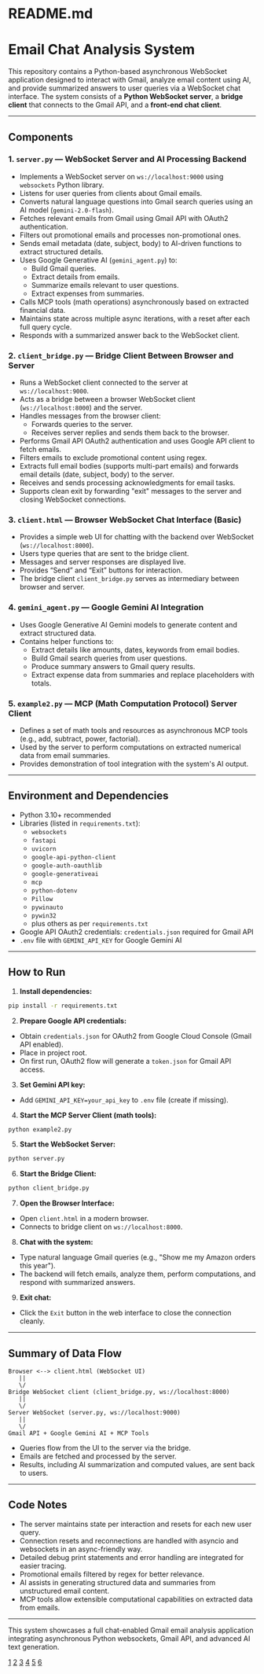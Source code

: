 # README.md

# Email Chat Analysis System

This repository contains a Python-based asynchronous WebSocket application designed to interact with Gmail, analyze email content using AI, and provide summarized answers to user queries via a WebSocket chat interface. The system consists of a **Python WebSocket server**, a **bridge client** that connects to the Gmail API, and a **front-end chat client**.

***

## Components

### 1. `server.py` — WebSocket Server and AI Processing Backend

- Implements a WebSocket server on `ws://localhost:9000` using `websockets` Python library.
- Listens for user queries from clients about Gmail emails.
- Converts natural language questions into Gmail search queries using an AI model (`gemini-2.0-flash`).
- Fetches relevant emails from Gmail using Gmail API with OAuth2 authentication.
- Filters out promotional emails and processes non-promotional ones.
- Sends email metadata (date, subject, body) to AI-driven functions to extract structured details.
- Uses Google Generative AI (`gemini_agent.py`) to:
  - Build Gmail queries.
  - Extract details from emails.
  - Summarize emails relevant to user questions.
  - Extract expenses from summaries.
- Calls MCP tools (math operations) asynchronously based on extracted financial data.
- Maintains state across multiple async iterations, with a reset after each full query cycle.
- Responds with a summarized answer back to the WebSocket client.

### 2. `client_bridge.py` — Bridge Client Between Browser and Server

- Runs a WebSocket client connected to the server at `ws://localhost:9000`.
- Acts as a bridge between a browser WebSocket client (`ws://localhost:8000`) and the server.
- Handles messages from the browser client:
  - Forwards queries to the server.
  - Receives server replies and sends them back to the browser.
- Performs Gmail API OAuth2 authentication and uses Google API client to fetch emails.
- Filters emails to exclude promotional content using regex.
- Extracts full email bodies (supports multi-part emails) and forwards email details (date, subject, body) to the server.
- Receives and sends processing acknowledgments for email tasks.
- Supports clean exit by forwarding "exit" messages to the server and closing WebSocket connections.

### 3. `client.html` — Browser WebSocket Chat Interface (Basic)

- Provides a simple web UI for chatting with the backend over WebSocket (`ws://localhost:8000`).
- Users type queries that are sent to the bridge client.
- Messages and server responses are displayed live.
- Provides “Send” and “Exit” buttons for interaction.
- The bridge client `client_bridge.py` serves as intermediary between browser and server.

### 4. `gemini_agent.py` — Google Gemini AI Integration

- Uses Google Generative AI Gemini models to generate content and extract structured data.
- Contains helper functions to:
  - Extract details like amounts, dates, keywords from email bodies.
  - Build Gmail search queries from user questions.
  - Produce summary answers to Gmail query results.
  - Extract expense data from summaries and replace placeholders with totals.

### 5. `example2.py` — MCP (Math Computation Protocol) Server Client

- Defines a set of math tools and resources as asynchronous MCP tools (e.g., add, subtract, power, factorial).
- Used by the server to perform computations on extracted numerical data from email summaries.
- Provides demonstration of tool integration with the system's AI output.

***

## Environment and Dependencies

- Python 3.10+ recommended
- Libraries (listed in `requirements.txt`):
  - `websockets`
  - `fastapi`
  - `uvicorn`
  - `google-api-python-client`
  - `google-auth-oauthlib`
  - `google-generativeai`
  - `mcp`
  - `python-dotenv`
  - `Pillow`
  - `pywinauto`
  - `pywin32`
  - plus others as per `requirements.txt`
- Google API OAuth2 credentials: `credentials.json` required for Gmail API
- `.env` file with `GEMINI_API_KEY` for Google Gemini AI

***

## How to Run

1. **Install dependencies:**

```bash
pip install -r requirements.txt
```

2. **Prepare Google API credentials:**

- Obtain `credentials.json` for OAuth2 from Google Cloud Console (Gmail API enabled).
- Place in project root.
- On first run, OAuth2 flow will generate a `token.json` for Gmail API access.

3. **Set Gemini API key:**

- Add `GEMINI_API_KEY=your_api_key` to `.env` file (create if missing).

4. **Start the MCP Server Client (math tools):**

```bash
python example2.py
```

5. **Start the WebSocket Server:**

```bash
python server.py
```

6. **Start the Bridge Client:**

```bash
python client_bridge.py
```

7. **Open the Browser Interface:**

- Open `client.html` in a modern browser.
- Connects to bridge client on `ws://localhost:8000`.

8. **Chat with the system:**
- Type natural language Gmail queries (e.g., "Show me my Amazon orders this year").
- The backend will fetch emails, analyze them, perform computations, and respond with summarized answers.

9. **Exit chat:**

- Click the `Exit` button in the web interface to close the connection cleanly.

***

## Summary of Data Flow

```
Browser <--> client.html (WebSocket UI)
   ||
   \/
Bridge WebSocket client (client_bridge.py, ws://localhost:8000)
   ||
   \/
Server WebSocket (server.py, ws://localhost:9000)
   ||
   \/
Gmail API + Google Gemini AI + MCP Tools
```

- Queries flow from the UI to the server via the bridge.
- Emails are fetched and processed by the server.
- Results, including AI summarization and computed values, are sent back to users.

***

## Code Notes

- The server maintains state per interaction and resets for each new user query.
- Connection resets and reconnections are handled with asyncio and websockets in an async-friendly way.
- Detailed debug print statements and error handling are integrated for easier tracing.
- Promotional emails filtered by regex for better relevance.
- AI assists in generating structured data and summaries from unstructured email content.
- MCP tools allow extensible computational capabilities on extracted data from emails.

***

This system showcases a full chat-enabled Gmail email analysis application integrating asynchronous Python websockets, Gmail API, and advanced AI text generation.

[1](https://ppl-ai-file-upload.s3.amazonaws.com/web/direct-files/attachments/29028422/53d93f56-7bf2-4a18-84c9-09b4fbc3ec26/client.html)
[2](https://ppl-ai-file-upload.s3.amazonaws.com/web/direct-files/attachments/29028422/7454e721-6f61-4a82-8cf5-fdf02d7fbf11/client_bridge.py)
[3](https://ppl-ai-file-upload.s3.amazonaws.com/web/direct-files/attachments/29028422/e89cceeb-9d52-4659-ae67-0c8ad231422d/example2.py)
[4](https://ppl-ai-file-upload.s3.amazonaws.com/web/direct-files/attachments/29028422/254832f7-f526-4a47-b691-d540aed295dd/gemini_agent.py)
[5](https://ppl-ai-file-upload.s3.amazonaws.com/web/direct-files/attachments/29028422/e75374ae-3a6c-4191-9994-8bb5fef4653d/requirements.txt)
[6](https://ppl-ai-file-upload.s3.amazonaws.com/web/direct-files/attachments/29028422/aa075973-c971-4c31-afd0-aba441bed957/server.py)